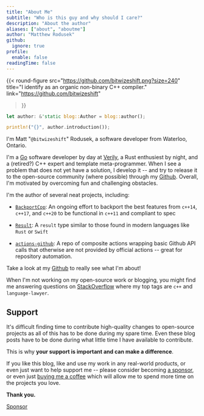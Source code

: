 ```yaml
---
title: "About Me"
subtitle: "Who is this guy and why should I care?"
description: "About the author"
aliases: ["about", "aboutme"]
author: "Matthew Rodusek"
github:
  ignore: true
profile:
  enable: false
readingTime: false
---
```


{{< round-figure
  src="https://github.com/bitwizeshift.png?size=240"
  title="I identify as an organic non-binary C++ compiler."
  link="https://github.com/bitwizeshift"
>}}

```rust
let author: &'static blog::Author = blog::author();

println!("{}", author.introduction());
```

I'm Matt "`@bitwizeshift`" Rodusek, a software developer from Waterloo, Ontario.

I'm a [Go][golang] software developer by day at [Verily], a Rust enthusiest by
night, and a (retired?) C++ expert and template meta-programmer.
When I see a problem that does not yet have a solution, I develop it --
and try to release it to the open-source community (where possible) through my
[Github]. Overall, I'm motivated by overcoming
fun and challenging obstacles.

I'm the author of several neat projects, including:

* [`BackportCpp`](https://github.com/bitwizeshift/backportcpp): An ongoing
  effort to backport the best features from `c++14`, `c++17`, and `c++20` to be
  functional in `c++11` and compliant to spec

* [`Result`](https://github.com/bitwizeshift/result): A `result` type similar to
  those found in modern languages like `Rust` or `Swift`

* [`actions-github`](https://github.com/bitwizeshift/actions-github): A repo of
  composite actions wrapping basic Github API calls that otherwise are not
  provided by official actions -- great for repository automation.

Take a look at my [Github] to really see what I'm about!

When I'm not working on my open-source work or blogging, you might find me
answering questions on [StackOverflow](https://stackoverflow.com/users/1678770)
where my top tags are `c++` and `language-lawyer`.

[golang]: https://go.dev
[Verily]: https://verily.com
[Github]: https://github.com/bitwizeshift

## Support

It's difficult finding time to contribute high-quality changes to open-source
projects as all of this has to be done during my spare time. Even these blog
posts have to be done during what little time I have available to contribute.

This is why **your support is important and can make a difference**.

If you like this blog, like and use my work in any real-world products, or
even just want to help support me -- please consider becoming
[a sponsor](https://github.com/sponsors/bitwizeshift), or even just
[buying me a coffee](https://buymeacoffee.com/dsq3XCcBE)
which will allow me to spend more time on the projects you love.

**Thank you.**

<a class="github-button" href="https://github.com/sponsors/bitwizeshift" data-color-scheme="no-preference: light; light: light; dark: dark;" data-icon="octicon-heart" data-size="large" aria-label="Sponsor @bitwizeshift on GitHub">Sponsor</a>
